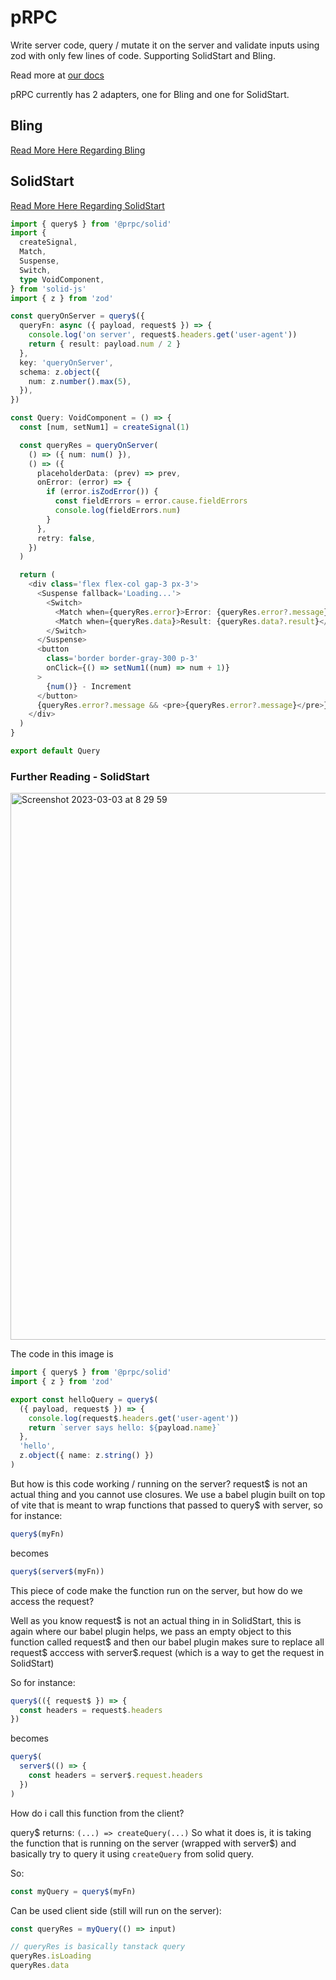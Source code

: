 # pRPC

Write server code, query / mutate it on the server and validate inputs using zod with only few lines of code. Supporting SolidStart and Bling.

Read more at [our docs](https://prpc.vercel.app)

pRPC currently has 2 adapters, one for Bling and one for SolidStart.

## Bling

[Read More Here Regarding Bling](https://prpc.vercel.app/react/install)

## SolidStart

[Read More Here Regarding SolidStart](https://prpc.vercel.app/solid/install)

```ts
import { query$ } from '@prpc/solid'
import {
  createSignal,
  Match,
  Suspense,
  Switch,
  type VoidComponent,
} from 'solid-js'
import { z } from 'zod'

const queryOnServer = query$({
  queryFn: async ({ payload, request$ }) => {
    console.log('on server', request$.headers.get('user-agent'))
    return { result: payload.num / 2 }
  },
  key: 'queryOnServer',
  schema: z.object({
    num: z.number().max(5),
  }),
})

const Query: VoidComponent = () => {
  const [num, setNum1] = createSignal(1)

  const queryRes = queryOnServer(
    () => ({ num: num() }),
    () => ({
      placeholderData: (prev) => prev,
      onError: (error) => {
        if (error.isZodError()) {
          const fieldErrors = error.cause.fieldErrors
          console.log(fieldErrors.num)
        }
      },
      retry: false,
    })
  )

  return (
    <div class='flex flex-col gap-3 px-3'>
      <Suspense fallback='Loading...'>
        <Switch>
          <Match when={queryRes.error}>Error: {queryRes.error?.message}</Match>
          <Match when={queryRes.data}>Result: {queryRes.data?.result}</Match>
        </Switch>
      </Suspense>
      <button
        class='border border-gray-300 p-3'
        onClick={() => setNum1((num) => num + 1)}
      >
        {num()} - Increment
      </button>
      {queryRes.error?.message && <pre>{queryRes.error?.message}</pre>}
    </div>
  )
}

export default Query
```

### Further Reading - SolidStart

<img width="875" alt="Screenshot 2023-03-03 at 8 29 59" src="https://user-images.githubusercontent.com/91349014/222648058-3e0d5c2a-0c93-4b35-a673-f0955fb94f99.png">

The code in this image is

```ts
import { query$ } from '@prpc/solid'
import { z } from 'zod'

export const helloQuery = query$(
  ({ payload, request$ }) => {
    console.log(request$.headers.get('user-agent'))
    return `server says hello: ${payload.name}`
  },
  'hello',
  z.object({ name: z.string() })
)
```

But how is this code working / running on the server? request$ is not an actual thing and you cannot use closures.
We use a babel plugin built on top of vite that is meant to wrap functions that passed to query$ with server, so for instance:

```ts
query$(myFn)
```

becomes

```ts
query$(server$(myFn))
```

This piece of code make the function run on the server, but how do we access the request?

Well as you know request$ is not an actual thing in in SolidStart, this is again where our babel plugin helps, we pass an empty object to this function called request$ and then our babel plugin makes sure to replace all request$ acccess with server$.request (which is a way to get the request in SolidStart)

So for instance:

```ts
query$(({ request$ }) => {
  const headers = request$.headers
})
```

becomes

```ts
query$(
  server$(() => {
    const headers = server$.request.headers
  })
)
```

How do i call this function from the client?

query$ returns: `(...) => createQuery(...)`
So what it does is, it is taking the function that is running on the server (wrapped with server$) and basically try to query it using `createQuery` from solid query.

So:

```ts
const myQuery = query$(myFn)
```

Can be used client side (still will run on the server):

```ts
const queryRes = myQuery(() => input)

// queryRes is basically tanstack query
queryRes.isLoading
queryRes.data
```
